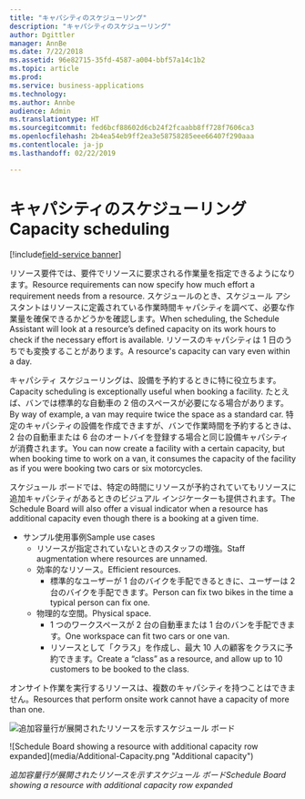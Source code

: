 ```yaml
---
title: "キャパシティのスケジューリング"
description: "キャパシティのスケジューリング"
author: Dgittler
manager: AnnBe
ms.date: 7/22/2018
ms.assetid: 96e82715-35fd-4587-a004-bbf57a14c1b2
ms.topic: article
ms.prod: 
ms.service: business-applications
ms.technology: 
ms.author: Annbe
audience: Admin
ms.translationtype: HT
ms.sourcegitcommit: fed6bcf88602d6cb24f2fcaabb8ff728f7606ca3
ms.openlocfilehash: 2b4ea54eb9ff2ea3e58758285eee66407f290aaa
ms.contentlocale: ja-jp
ms.lasthandoff: 02/22/2019

---
```





#  <a name="capacity-scheduling"></a><span data-ttu-id="2a7f0-103">キャパシティのスケジューリング</span><span class="sxs-lookup"><span data-stu-id="2a7f0-103">Capacity scheduling</span></span>

[!include[field-service banner](../../../includes/field-service.md)]



<span data-ttu-id="2a7f0-104">リソース要件では、要件でリソースに要求される作業量を指定できるようになります。</span><span class="sxs-lookup"><span data-stu-id="2a7f0-104">Resource requirements can now specify how much effort a requirement needs from a resource.</span></span> <span data-ttu-id="2a7f0-105">スケジュールのとき、スケジュール アシスタントはリソースに定義されている作業時間キャパシティを調べて、必要な作業量を確保できるかどうかを確認します。</span><span class="sxs-lookup"><span data-stu-id="2a7f0-105">When scheduling, the Schedule Assistant will look at a resource’s defined capacity on its work hours to check if the necessary effort is available.</span></span> <span data-ttu-id="2a7f0-106">リソースのキャパシティは 1 日のうちでも変換することがあります。</span><span class="sxs-lookup"><span data-stu-id="2a7f0-106">A resource's capacity can vary even within a day.</span></span>

<span data-ttu-id="2a7f0-107">キャパシティ スケジューリングは、設備を予約するときに特に役立ちます。</span><span class="sxs-lookup"><span data-stu-id="2a7f0-107">Capacity scheduling is exceptionally useful when booking a facility.</span></span> <span data-ttu-id="2a7f0-108">たとえば、バンでは標準的な自動車の 2 倍のスペースが必要になる場合があります。</span><span class="sxs-lookup"><span data-stu-id="2a7f0-108">By way of example, a van may require twice the space as a standard car.</span></span> <span data-ttu-id="2a7f0-109">特定のキャパシティの設備を作成できますが、バンで作業時間を予約するときは、2 台の自動車または 6 台のオートバイを登録する場合と同じ設備キャパシティが消費されます。</span><span class="sxs-lookup"><span data-stu-id="2a7f0-109">You can now create a facility with a certain capacity, but when booking time to work on a van, it consumes the capacity of the facility as if you were booking two cars or six motorcycles.</span></span>

<span data-ttu-id="2a7f0-110">スケジュール ボードでは、特定の時間にリソースが予約されていてもリソースに追加キャパシティがあるときのビジュアル インジケーターも提供されます。</span><span class="sxs-lookup"><span data-stu-id="2a7f0-110">The Schedule Board will also offer a visual indicator when a resource has additional capacity even though there is a booking at a given time.</span></span>

* <span data-ttu-id="2a7f0-111">サンプル使用事例</span><span class="sxs-lookup"><span data-stu-id="2a7f0-111">Sample use cases</span></span>
    * <span data-ttu-id="2a7f0-112">リソースが指定されていないときのスタッフの増強。</span><span class="sxs-lookup"><span data-stu-id="2a7f0-112">Staff augmentation where resources are unnamed.</span></span>
    * <span data-ttu-id="2a7f0-113">効率的なリソース。</span><span class="sxs-lookup"><span data-stu-id="2a7f0-113">Efficient resources.</span></span>
        * <span data-ttu-id="2a7f0-114">標準的なユーザーが 1 台のバイクを手配できるときに、ユーザーは 2 台のバイクを手配できます。</span><span class="sxs-lookup"><span data-stu-id="2a7f0-114">Person can fix two bikes in the time a typical person can fix one.</span></span>
    * <span data-ttu-id="2a7f0-115">物理的な空間。</span><span class="sxs-lookup"><span data-stu-id="2a7f0-115">Physical space.</span></span>
        * <span data-ttu-id="2a7f0-116">1 つのワークスペースが 2 台の自動車または 1 台のバンを手配できます。</span><span class="sxs-lookup"><span data-stu-id="2a7f0-116">One workspace can fit two cars or one van.</span></span>
        * <span data-ttu-id="2a7f0-117">リソースとして「クラス」を作成し、最大 10 人の顧客をクラスに予約できます。</span><span class="sxs-lookup"><span data-stu-id="2a7f0-117">Create a “class” as a resource, and allow up to 10 customers to be booked to the class.</span></span>

<span data-ttu-id="2a7f0-118">オンサイト作業を実行するリソースは、複数のキャパシティを持つことはできません。</span><span class="sxs-lookup"><span data-stu-id="2a7f0-118">Resources that perform onsite work cannot have a capacity of more than one.</span></span>

<span data-ttu-id="2a7f0-119">![追加容量行が展開されたリソースを示すスケジュール ボード](media/Additional-Capacity.png "追加キャパシティ")
<!-- picture --></span><span class="sxs-lookup"><span data-stu-id="2a7f0-119">![Schedule Board showing a resource with additional capacity row expanded](media/Additional-Capacity.png "Additional capacity")
<!-- picture --></span></span>

<span data-ttu-id="2a7f0-120">*追加容量行が展開されたリソースを示すスケジュール ボード*</span><span class="sxs-lookup"><span data-stu-id="2a7f0-120">*Schedule Board showing a resource with additional capacity row expanded*</span></span>

